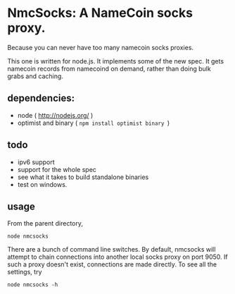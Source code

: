 
# NmcSocks: A NameCoin socks proxy.

Because you can never have too many namecoin socks proxies.

This one is written for node.js.
It implements some of the new spec.
It gets namecoin records from namecoind on demand, rather than doing bulk grabs and caching.

## dependencies:

- node ( http://nodejs.org/ )
- optimist and binary ( `npm install optimist binary `)

## todo

- ipv6 support
- support for the whole spec
- see what it takes to build standalone binaries
- test on windows.

## usage

From the parent directory,

    node nmcsocks

There are a bunch of command line switches.
By default, nmcsocks will attempt to chain connections into another local socks proxy on port 9050.
If such a proxy doesn't exist, connections are made directly.
To see all the settings, try

    node nmcsocks -h

